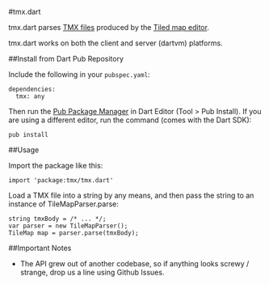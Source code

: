 #tmx.dart

tmx.dart parses [TMX files](https://github.com/bjorn/tiled/wiki/TMX-Map-Format) produced by the [Tiled map editor](http://www.mapeditor.org/).

tmx.dart works on both the client and server (dartvm) platforms.

##Install from Dart Pub Repository

Include the following in your `pubspec.yaml`:

    dependencies:
      tmx: any

Then run the [Pub Package Manager](http://pub.dartlang.org/doc) in Dart Editor (Tool > Pub Install). If you are using a different editor, run the command
(comes with the Dart SDK):

    pub install

##Usage

Import the package like this:

    import 'package:tmx/tmx.dart'

Load a TMX file into a string by any means, and then pass the string to an instance of TileMapParser.parse:

    string tmxBody = /* ... */;
    var parser = new TileMapParser();
    TileMap map = parser.parse(tmxBody);

##Important Notes

* The API grew out of another codebase, so if anything looks screwy / strange, drop us a line using Github Issues.
